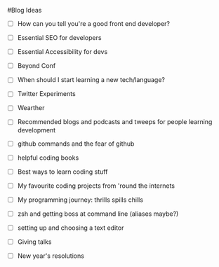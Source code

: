 #Blog Ideas

- [ ] How can you tell you're a good front end developer?
- [ ] Essential SEO for developers
- [ ] Essential Accessibility for devs
- [ ] Beyond Conf
- [ ] When should I start learning a new tech/language?
- [ ] Twitter Experiments
- [ ] Wearther
- [ ] Recommended blogs and podcasts and tweeps for people learning development
- [ ] github commands and the fear of github
- [ ] helpful coding books
- [ ] Best ways to learn coding stuff
- [ ] My favourite coding projects from 'round the internets
- [ ] My programming journey: thrills spills chills
- [ ] zsh and getting boss at command line (aliases maybe?)
- [ ] setting up and choosing a text editor
- [ ] Giving talks
- [ ] New year's resolutions

